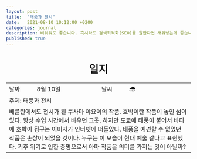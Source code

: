 ```yaml
---
layout: post
title:  "태풍과 전시"
date:   2021-08-10 10:12:00 +0200
categories: journal
description: 비워둬도 좋습니다. 혹시라도 검색최적화(SEO)를 원한다면 채워넣는게 좋습니다.
published: true
---
```

 
<h1 style='text-align:center;font-weight:bold;'>일지</h1>

<table>

  <tr>
    <td style="width: 15%;" >날짜</td>
    <td style="width: 35%;" >8월 10일</td>
    <td style="width: 15%;" >날씨</td>
    <td style="width: 35%;" >&#127783; </td>
  </tr>
  <tr><td colspan=4> 주제: 태풍과 전시 </td></tr>
  <tr><td colspan=4 class="notes"> 베를린에서도 전시가 된 쿠사마 야요이의 작품. 호박이란 작품이 놓인 섬이 있다. 항상 수업 시간에서 배우던 그곳. 하지만 도쿄에 태풍이 불어서 바다에 호박이 뒹구는 이미지가 인터넷에 떠돌았다. 태풍을 예견할 수 없었던 작품은 손상이 되었을 것이다. 누구는 이 모습이 현대 예술 같다고 표현했다. 기후 위기로 인한 증명으로서 아마 작품은 의미를 가지는 것이 아닐까? 
</td></tr>
</table>




